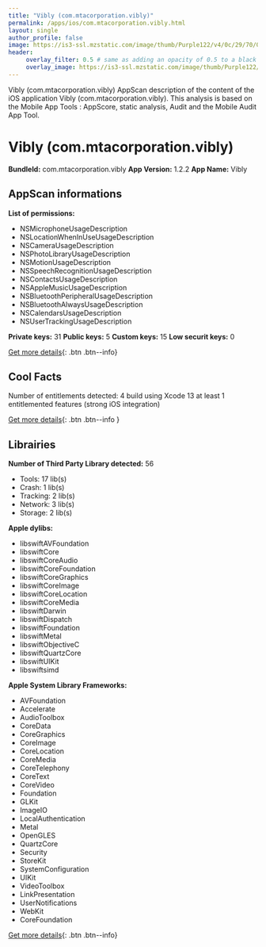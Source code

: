 ```yaml
---
title: "Vibly (com.mtacorporation.vibly)"
permalink: /apps/ios/com.mtacorporation.vibly.html
layout: single
author_profile: false
image: https://is3-ssl.mzstatic.com/image/thumb/Purple122/v4/0c/29/70/0c297049-566d-b246-7138-b642e3fa89aa/AppIcon-0-0-1x_U007emarketing-0-0-0-10-0-0-sRGB-0-0-0-GLES2_U002c0-512MB-85-220-0-0.png/512x512bb.jpg
header: 
     overlay_filter: 0.5 # same as adding an opacity of 0.5 to a black background
     overlay_image: https://is3-ssl.mzstatic.com/image/thumb/Purple122/v4/0c/29/70/0c297049-566d-b246-7138-b642e3fa89aa/AppIcon-0-0-1x_U007emarketing-0-0-0-10-0-0-sRGB-0-0-0-GLES2_U002c0-512MB-85-220-0-0.png/512x512bb.jpg
---
```

Vibly (com.mtacorporation.vibly) AppScan description of the content of the iOS application Vibly (com.mtacorporation.vibly). This analysis is based on the Mobile App Tools : AppScore, static analysis, Audit and the Mobile Audit App Tool.

# Vibly (com.mtacorporation.vibly)

**BundleId:** com.mtacorporation.vibly
**App Version:** 1.2.2
**App Name:** Vibly


## AppScan informations 

**List of permissions:** 
- NSMicrophoneUsageDescription
- NSLocationWhenInUseUsageDescription
- NSCameraUsageDescription
- NSPhotoLibraryUsageDescription
- NSMotionUsageDescription
- NSSpeechRecognitionUsageDescription
- NSContactsUsageDescription
- NSAppleMusicUsageDescription
- NSBluetoothPeripheralUsageDescription
- NSBluetoothAlwaysUsageDescription
- NSCalendarsUsageDescription
- NSUserTrackingUsageDescription
  
  
**Private keys:** 31
**Public keys:** 5
**Custom keys:** 15
**Low securit keys:** 0
  
[Get more details](/pricing.html){: .btn .btn--info}

## Cool Facts

Number of entitlements detected: 4
build using Xcode 13
at least 1 entitlemented features (strong iOS integration)
  
[Get more details](/pricing.html){: .btn .btn--info }

## Librairies 
**Number of Third Party Library detected:** 56
- Tools: 17 lib(s)
- Crash: 1 lib(s)
- Tracking: 2 lib(s)
- Network: 3 lib(s)
- Storage: 2 lib(s)


**Apple dylibs:**
- libswiftAVFoundation
- libswiftCore
- libswiftCoreAudio
- libswiftCoreFoundation
- libswiftCoreGraphics
- libswiftCoreImage
- libswiftCoreLocation
- libswiftCoreMedia
- libswiftDarwin
- libswiftDispatch
- libswiftFoundation
- libswiftMetal
- libswiftObjectiveC
- libswiftQuartzCore
- libswiftUIKit
- libswiftsimd


**Apple System Library Frameworks:**
- AVFoundation
- Accelerate
- AudioToolbox
- CoreData
- CoreGraphics
- CoreImage
- CoreLocation
- CoreMedia
- CoreTelephony
- CoreText
- CoreVideo
- Foundation
- GLKit
- ImageIO
- LocalAuthentication
- Metal
- OpenGLES
- QuartzCore
- Security
- StoreKit
- SystemConfiguration
- UIKit
- VideoToolbox
- LinkPresentation
- UserNotifications
- WebKit
- CoreFoundation


  
[Get more details](/pricing.html){: .btn .btn--info}

